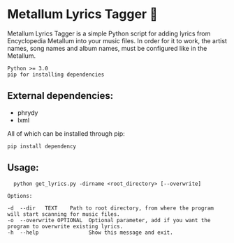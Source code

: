 # Metallum Lyrics Tagger 🤘

Metallum Lyrics Tagger is a simple Python script for adding lyrics from Encyclopedia Metallum into your music files. In order for it to work, the artist names, song names and album names, must be configured like in the Metallum.

```
Python >= 3.0
pip for installing dependencies
```

## External dependencies:
 - phrydy
 - lxml
 
All of which can be installed through pip:

```
pip install dependency
```

## Usage:

```
  python get_lyrics.py -dirname <root_directory> [--overwrite]
	
Options:
  
-d  --dir   TEXT    Path to root directory, from where the program will start scanning for music files.
-o  --overwrite OPTIONAL  Optional parameter, add if you want the program to overwrite existing lyrics.
-h  --help                Show this message and exit.
```
